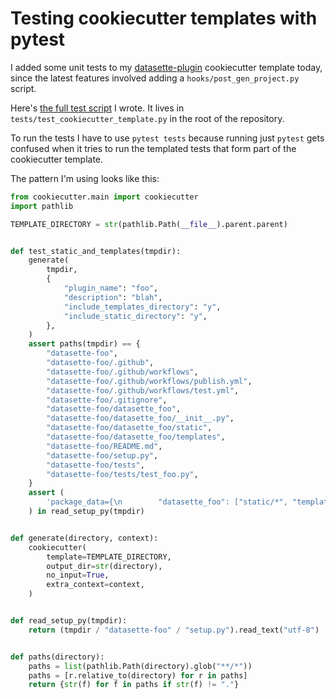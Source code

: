 # Testing cookiecutter templates with pytest

I added some unit tests to my [datasette-plugin](https://github.com/simonw/datasette-plugin) cookiecutter template today, since the latest features involved adding a `hooks/post_gen_project.py` script.

Here's [the full test script](https://github.com/simonw/datasette-plugin/blob/503e6fef8e1000ab70103a61571d47ce966064ba/tests/test_cookiecutter_template.py) I wrote. It lives in `tests/test_cookiecutter_template.py` in the root of the repository.

To run the tests I have to use `pytest tests` because running just `pytest` gets confused when it tries to run the templated tests that form part of the cookiecutter template.

The pattern I'm using looks like this:

```python
from cookiecutter.main import cookiecutter
import pathlib

TEMPLATE_DIRECTORY = str(pathlib.Path(__file__).parent.parent)


def test_static_and_templates(tmpdir):
    generate(
        tmpdir,
        {
            "plugin_name": "foo",
            "description": "blah",
            "include_templates_directory": "y",
            "include_static_directory": "y",
        },
    )
    assert paths(tmpdir) == {
        "datasette-foo",
        "datasette-foo/.github",
        "datasette-foo/.github/workflows",
        "datasette-foo/.github/workflows/publish.yml",
        "datasette-foo/.github/workflows/test.yml",
        "datasette-foo/.gitignore",
        "datasette-foo/datasette_foo",
        "datasette-foo/datasette_foo/__init__.py",
        "datasette-foo/datasette_foo/static",
        "datasette-foo/datasette_foo/templates",
        "datasette-foo/README.md",
        "datasette-foo/setup.py",
        "datasette-foo/tests",
        "datasette-foo/tests/test_foo.py",
    }
    assert (
        'package_data={\n        "datasette_foo": ["static/*", "templates/*"]\n    }'
    ) in read_setup_py(tmpdir)


def generate(directory, context):
    cookiecutter(
        template=TEMPLATE_DIRECTORY,
        output_dir=str(directory),
        no_input=True,
        extra_context=context,
    )


def read_setup_py(tmpdir):
    return (tmpdir / "datasette-foo" / "setup.py").read_text("utf-8")


def paths(directory):
    paths = list(pathlib.Path(directory).glob("**/*"))
    paths = [r.relative_to(directory) for r in paths]
    return {str(f) for f in paths if str(f) != "."}
```
